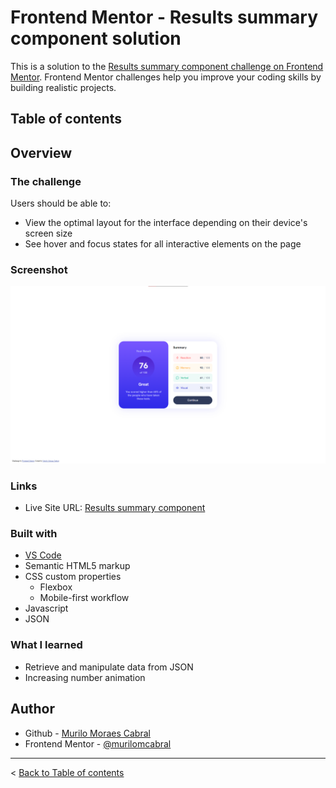 # Frontend Mentor - Results summary component solution

This is a solution to the [Results summary component challenge on Frontend Mentor](https://www.frontendmentor.io/challenges/results-summary-component-CE_K6s0maV). Frontend Mentor challenges help you improve your coding skills by building realistic projects. 

## Table of contents

## Overview

### The challenge

Users should be able to:

- View the optimal layout for the interface depending on their device's screen size
- See hover and focus states for all interactive elements on the page

### Screenshot

![product-preview-card-component-preview](product-preview-card-component-preview.png)

### Links

- Live Site URL: [Results summary component](https://murilomcabral.github.io/frontendmentor/results-summary-component-main/)

### Built with

- [VS Code](https://code.visualstudio.com/)
- Semantic HTML5 markup
- CSS custom properties
  - Flexbox
  - Mobile-first workflow
- Javascript
- JSON

### What I learned

- Retrieve and manipulate data from JSON
- Increasing number animation

## Author

- Github - [Murilo Moraes Cabral](https://github.com/murilomcabral)
- Frontend Mentor - [@murilomcabral](https://www.frontendmentor.io/profile/murilomcabral)

---

< [Back to Table of contents](#table-of-contents)